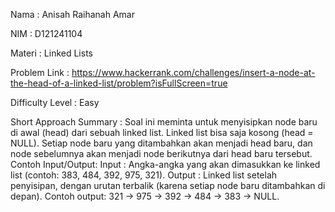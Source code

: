 Nama                    : Anisah Raihanah Amar

NIM                     : D121241104

Materi                  : Linked Lists

Problem Link            : https://www.hackerrank.com/challenges/insert-a-node-at-the-head-of-a-linked-list/problem?isFullScreen=true 

Difficulty Level        : Easy

Short Approach Summary  : 
      Soal ini meminta untuk menyisipkan node baru di awal (head) dari sebuah linked list. Linked      list bisa saja kosong (head = NULL). Setiap node baru yang ditambahkan akan menjadi head baru,     dan node sebelumnya akan menjadi node berikutnya dari head baru tersebut.
        Contoh Input/Output:
          Input  : Angka-angka yang akan dimasukkan ke linked list (contoh: 383, 484, 392, 975,                       321).
          Output : Linked list setelah penyisipan, dengan urutan terbalik (karena setiap node baru                    ditambahkan di depan).
                   Contoh output: 321 -> 975 -> 392 -> 484 -> 383 -> NULL.
